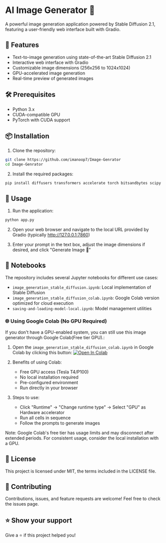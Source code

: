# AI Image Generator 🎨

A powerful image generation application powered by Stable Diffusion 2.1, featuring a user-friendly web interface built with Gradio.

## 🌟 Features

- Text-to-image generation using state-of-the-art Stable Diffusion 2.1
- Interactive web interface with Gradio
- Customizable image dimensions (256x256 to 1024x1024)
- GPU-accelerated image generation
- Real-time preview of generated images

## 🛠️ Prerequisites

- Python 3.x
- CUDA-compatible GPU
- PyTorch with CUDA support

## 📦 Installation

1. Clone the repository:
```bash
git clone https://github.com/imanoop7/Image-Genrator
cd Image-Genrator
```

2. Install the required packages:
```bash
pip install diffusers transformers accelerate torch bitsandbytes scipy safetensors xformers
```

## 🚀 Usage

1. Run the application:
```bash
python app.py
```

2. Open your web browser and navigate to the local URL provided by Gradio (typically http://127.0.0.1:7860)

3. Enter your prompt in the text box, adjust the image dimensions if desired, and click "Generate Image 🚀"

## 📓 Notebooks

The repository includes several Jupyter notebooks for different use cases:
- `image_generation_stable_diffusion.ipynb`: Local implementation of Stable Diffusion
- `image_generation_stable_diffusion_colab.ipynb`: Google Colab version optimized for cloud execution
- `saving-and-loading-model-local.ipynb`: Model management utilities

### 🌐 Using Google Colab (No GPU Required)

If you don't have a GPU-enabled system, you can still use this image generator through Google Colab(Free tier GPU).:

1. Open the `image_generation_stable_diffusion_colab.ipynb` in Google Colab by clicking this button: [![Open In Colab](https://colab.research.google.com/assets/colab-badge.svg)](https://colab.research.google.com/github/imanoop7/Image-Genrator/blob/main/image_generation_stable_diffusion_colab.ipynb)

2. Benefits of using Colab:
   - Free GPU access (Tesla T4/P100)
   - No local installation required
   - Pre-configured environment
   - Run directly in your browser

3. Steps to use:
   - Click "Runtime" → "Change runtime type" → Select "GPU" as Hardware accelerator
   - Run all cells in sequence
   - Follow the prompts to generate images

Note: Google Colab's free tier has usage limits and may disconnect after extended periods. For consistent usage, consider the local installation with a GPU.

## 📄 License

This project is licensed under MIT, the terms included in the LICENSE file.

## 🤝 Contributing

Contributions, issues, and feature requests are welcome! Feel free to check the issues page.

## ⭐ Show your support

Give a ⭐️ if this project helped you!
